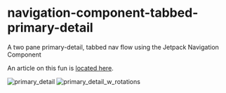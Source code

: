 # navigation-component-tabbed-primary-detail
A two pane primary-detail, tabbed nav flow using the Jetpack Navigation Component

 An article on this fun is [located here](https://medium.com/@Wingnut/tabbed-slidingpanelayout-primary-detail-using-the-navigation-component-library-%EF%B8%8F-6517a2c1e554).
 
 
![primary_detail](https://user-images.githubusercontent.com/5859421/156363585-c1459ace-6bed-451d-9ae5-4773e902e03c.gif)
![primary_detail_w_rotations](https://user-images.githubusercontent.com/5859421/156363622-aae3e3a6-348d-4135-8f58-42cd175203d0.gif)
